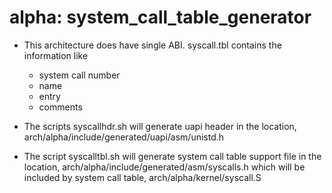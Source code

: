 # alpha: system_call_table_generator

- This architecture does have single ABI.
  syscall.tbl contains the information like 
    - system call number
    - name 
    - entry
    - comments

- The scripts syscallhdr.sh will generate 
  uapi header in the location, 
  arch/alpha/include/generated/uapi/asm/unistd.h

- The script syscalltbl.sh will generate 
  system call table support file in the location, 
  arch/alpha/include/generated/asm/syscalls.h
  which will be included by system call table, 
  arch/alpha/kernel/syscall.S

